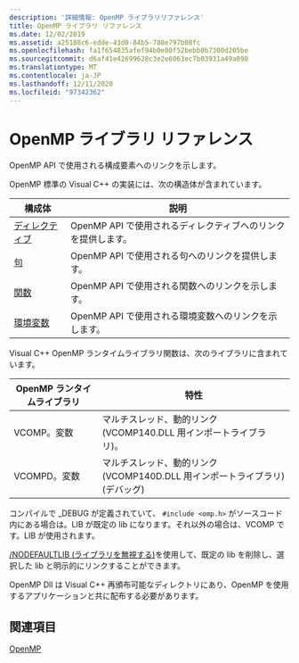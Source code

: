 ```yaml
---
description: '詳細情報: OpenMP ライブラリリファレンス'
title: OpenMP ライブラリ リファレンス
ms.date: 12/02/2019
ms.assetid: a25188c6-edde-43d0-84b5-780e797b08fc
ms.openlocfilehash: fa1f654835afef94b0e00f52bebb0b7300d205be
ms.sourcegitcommit: d6af41e42699628c3e2e6063ec7b03931a49a098
ms.translationtype: MT
ms.contentlocale: ja-JP
ms.lasthandoff: 12/11/2020
ms.locfileid: "97342362"
---
```

# <a name="openmp-library-reference"></a>OpenMP ライブラリ リファレンス

OpenMP API で使用される構成要素へのリンクを示します。

OpenMP 標準の Visual C++ の実装には、次の構造体が含まれています。

|構成体|説明|
|---------------|-----------------|
|[ディレクティブ](openmp-directives.md)|OpenMP API で使用されるディレクティブへのリンクを提供します。|
|[句](openmp-clauses.md)|OpenMP API で使用される句へのリンクを提供します。|
|[関数](openmp-functions.md)|OpenMP API で使用される関数へのリンクを示します。|
|[環境変数](openmp-environment-variables.md)|OpenMP API で使用される環境変数へのリンクを示します。|

Visual C++ OpenMP ランタイムライブラリ関数は、次のライブラリに含まれています。

|OpenMP ランタイムライブラリ|特性|
|------------------------------|---------------------|
|VCOMP。変数|マルチスレッド、動的リンク (VCOMP140.DLL 用インポートライブラリ)。|
|VCOMPD。変数|マルチスレッド、動的リンク (VCOMP140D.DLL 用インポートライブラリ) (デバッグ)|

コンパイルで _DEBUG が定義されていて、 `#include <omp.h>` がソースコード内にある場合は。LIB が既定の lib になります。それ以外の場合は、VCOMP です。LIB が使用されます。

[/NODEFAULTLIB (ライブラリを無視する)](../../../build/reference/nodefaultlib-ignore-libraries.md)を使用して、既定の lib を削除し、選択した lib と明示的にリンクすることができます。

OpenMP Dll は Visual C++ 再頒布可能なディレクトリにあり、OpenMP を使用するアプリケーションと共に配布する必要があります。

## <a name="see-also"></a>関連項目

[OpenMP](../../../parallel/openmp/openmp-in-visual-cpp.md)
